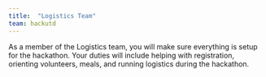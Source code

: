 ```yaml
---
title:  "Logistics Team"
team: hackutd
---
```

As a member of the Logistics team, you will make sure everything is setup for the hackathon. Your duties will include helping with registration, orienting volunteers, meals, and running logistics during the hackathon.
